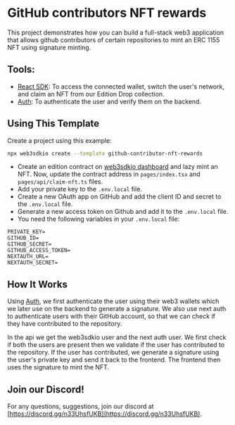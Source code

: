 # GitHub contributors NFT rewards

This project demonstrates how you can build a full-stack web3 application that allows github contributors of certain repositories to mint an ERC 1155 NFT using signature minting.

## Tools:

- [React SDK](https://docs.web3sdk.io/react): To access the connected wallet, switch the user's network, and claim an NFT from our Edition Drop collection.
- [Auth](https://docs.web3sdk.io/auth): To authenticate the user and verify them on the backend.

## Using This Template

Create a project using this example:

```bash
npx web3sdkio create --template github-contributor-nft-rewards
```

- Create an edition contract on [web3sdkio dashboard](https://web3sdk.io/dashboard) and lazy mint an NFT. Now, update the contract address in `pages/index.tsx` and `pages/api/claim-nft.ts` files.
- Add your private key to the `.env.local` file.
- Create a new OAuth app on GitHub and add the client ID and secret to the `.env.local` file.
- Generate a new access token on Github and add it to the `.env.local` file.
- You need the following variables in your `.env.local` file:

```
PRIVATE_KEY=
GITHUB_ID=
GITHUB_SECRET=
GITHUB_ACCESS_TOKEN=
NEXTAUTH_URL=
NEXTAUTH_SECRET=
```

## How It Works

Using [Auth](https://docs.web3sdk.io/auth), we first authenticate the user using their web3 wallets which we later use on the backend to generate a signature. We also use next auth to authenticate users with their GitHub account, so that we can check if they have contributed to the repository.

In the api we get the web3sdkio user and the next auth user. We first check if both the users are present then we validate if the user has contributed to the repository. If the user has contributed, we generate a signature using the user's private key and send it back to the frontend. The frontend then uses the signature to mint the NFT.

## Join our Discord!

For any questions, suggestions, join our discord at [https://discord.gg/n33UhsfUKB](https://discord.gg/n33UhsfUKB).
